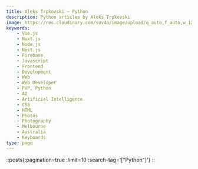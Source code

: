 ```yaml
---
title: Aleks Trpkovski — Python
description: Python articles by Aleks Trpkovski
image: https://res.cloudinary.com/suv4o/image/upload/q_auto,f_auto,w_1200,e_sharpen:100/v1618489761/blog/portrait
keywords:
    - Vue.js
    - Nuxt.js
    - Node.js
    - Nest.js
    - Firebase
    - Javascript
    - Frontend
    - Development
    - Web
    - Web Developer
    - PHP, Python
    - AI
    - Artificial Intelligence
    - CSS
    - HTML
    - Photos
    - Photography
    - Melbourne
    - Australia
    - Keyboards
type: page
---
```


::posts{:pagination=true :limit=10 :search-tag='["Python"]'}
::

